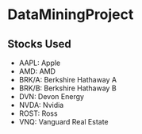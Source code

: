 # DataMiningProject

## Stocks Used
- AAPL: Apple
- AMD: AMD
- BRK/A: Berkshire Hathaway A
- BRK/B: Berkshire Hathaway B
- DVN: Devon Energy
- NVDA: Nvidia
- ROST: Ross
- VNQ: Vanguard Real Estate
